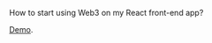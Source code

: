 How to start using Web3 on my React front-end app?

[Demo](https://web3-react-01.garitacenter.com/).
